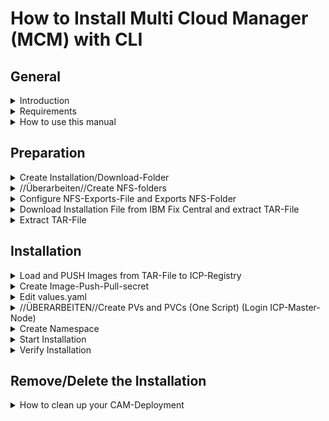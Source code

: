 # How to Install Multi Cloud Manager (MCM) with CLI

## General
<details><summary>Introduction</summary>
<p>
## Introduction

This document describes the process of the Multi-Cloud-Manager-Installation 3.1.2 on IBM Cloud Private 3.1.2 within a CLI.
Please go through the complete Installation-Procedure to become familiar with the procedure!
Change the Variables as you need it!
</p>
</details>

<details><summary>Requirements</summary>
<p>
## Requirements

- ICP3.1.2 must be installed
- CLIs must be installed and configured
  - cloudctl
  - kubectl
  - helm
- NFS-Server must be configured and accesible from all ICP-Nodes (Master, Proxy, Worker, ...)
  - NFS-Client Software must be installed
  - In this tutorial the NFS-Server is installed on the ICP-Master-Node
</p>
</details>

<details><summary>How to use this manual</summary>
<p>
## How to use this manual
Go step-by-step from top to bottom through this guide and copy&paste the script-content into the CLI. Sometimes, you have to customized settings as your environment is different.
Open the CLI (ssh into) on your ICP-Master-Node. Copy the BASH-Content from this guide into the CLI and execute it. Please customize the variables, if you want to make changes.
</p>
</details>

## Preparation
<details><summary>Create Installation/Download-Folder</summary>
<p>
### Create Installation/Download-Folder 
This folder is needed to place the installation-tar-file.

```bash
export INST=/install/mcm
mkdir -p ${INST}
 
```
</p>
</details>

<details><summary>//Überarbeiten//Create NFS-folders</summary>
<p>
## Create NFS-folders
#These Folders will be used during the CAM-Installation

```bash
NFSPATH="/nfs/shared/mcm"
mkdir -p \
     ${NFSPATH}/cam_db \
     ${NFSPATH}/cam_terraform/cam-provider-terraform \
     ${NFSPATH}/cam_logs/cam-provider-terraform \
     ${NFSPATH}/cam_bpd_appdata/mysql \
     ${NFSPATH}/cam_bpd_appdata/repositories \
     ${NFSPATH}/cam_bpd_appdata/workspace
chmod -R 2775 \
  ${NFSPATH}/cam_db \
  ${NFSPATH}/cam_logs \
  ${NFSPATH}/cam_terraform \
  ${NFSPATH}/cam_bpd_appdata

chown -R root:1000 \
  ${NFSPATH}/cam_logs \
  ${NFSPATH}/cam_bpd_appdata

chown -R root:1111 \
  ${NFSPATH}/cam_terraform \
  ${NFSPATH}/cam_logs/cam-provider-terraform

chown -R 999:999 \
  ${NFSPATH}/cam_bpd_appdata/mysql \
  ${NFSPATH}/cam_db
   
```
</p>
</details>

<details><summary>Configure NFS-Exports-File and Exports NFS-Folder</summary>
<p>

## Configure NFS-Exports-File and Exports NFS-Folder

```bash
echo "${NFSPATH} *(rw,nohide,insecure,no_subtree_check,async,no_root_squash)" >> /etc/exports
exportfs -a
 
```
</p>
</details>

<details><summary>Download Installation File from IBM Fix Central and extract TAR-File</summary>
<p>

## Download Installation File from IBM Fix Central
https://www-945.ibm.com/support/fixcentral
Download from IBM Fix Central > Search for "icp-cam-x86_64-3.1.2.1.tar.gz"
**!!! Top Right Corner !!!**

**The Output should look like**

```bash

ll $INST/mcm-3.1.2.tgz

-rw-r--r-- 1 root root 10461012484 May 27 10:09 /install/mcm/mcm-3.1.2.tgz

```

</p>
</details>

<details><summary>Extract TAR-File</summary>
<p>

## Extract TAR-File
**It is important to extract both files (mcm-3.1.2.tgz and mcm-ppa-3.1.2.tgz)**

```bash

cd $INST
tar -xvf ${INST}/mcm-3.1.2.tgz
cd mcm-3.1.2/
tar -xvf ${INST}/mcm-3.1.2/mcm-ppa-3.1.2.tgz

```

<details><summary>Output should look like:</summary>
<p>

```bash

ll $INST/mcm-3.1.2/
total 10269008
drwxr-xr-x 2 root root       4096 Feb  4 21:15 ./
drwxr-xr-x 3 root root       4096 May 27 10:13 ../
-rw-r--r-- 1 root root   87716477 Feb  1 03:57 alerttargetcontroller-ppa-0.0.2-20190124T152648Z-TryBuy-TKAI-B6XHUQ.tar.gz
-rw-r--r-- 1 root root 8477099699 Feb  1 04:02 cem-mcm-ppa-2.1.1-TryBuy-TKAI-B6XHUQ.tar.gz
-rw-r--r-- 1 root root 1950621352 Feb  4 21:12 mcm-ppa-3.1.2.tgz

cd $INST/mcm-3.1.2/

tar -xvf $INST/mcm-3.1.2/mcm-ppa-3.1.2.tgz
charts/ibm-mcm-prod-3.1.2.tgz
charts/ibm-mcmk-prod-3.1.2.tgz
images/67ac9d4aac08e94147d9064752f31de453476a51b8f9264cc5acf8d9d7799a5a.tar.gz
images/6eaadbab9eb1ad80d0c9e541405fadb53d349b214ba385f09bc95777a4593e39.tar.gz
images/6bb699f930d685fc4773fa3ff0f62332ef282100ef138cbe728c4e7f56628882.tar.gz
images/5db3f1d91df04ae03580a2d8fa3a479de33d46e1f2861fcf18659436ad774a58.tar.gz
images/c9c5eafe1bfdfc73e53bcb4e175567045bcf8c0eb9dd607c74ecac523fa75cc5.tar.gz
manifest.json
manifest.yaml

```

</p>
</details>

</p>
</details>

## Installation
<details><summary>Load and PUSH Images from TAR-File to ICP-Registry</summary>
<p>

## Load and PUSH Images from TAR-File to ICP-Registry
Let's push the images included in the tar-file to the ICP-Docker-Registry. The installation-process of CAM needs these images.
1. Let's login to your ICP-Cluster in the "services" namespace
2. Let's login to your ICP-Docker-Registry
3. Load and push the images from tar-file into ICP-Docker-Registry

```bash
#VARIABLES BEGIN#
export CLOUDCTLUSER="admin"
export CLOUDCTLPASS="admin"
export ICPCLUSTER="mycluster.icp"
export DOCKERPORT="8500"
export ARCHIVEFILE=${INST}/mcm-3.1.2/mcm-ppa-3.1.2.tgz
#VARIABLES END#
cloudctl login -a https://${ICPCLUSTER}:8443 --skip-ssl-validation -u ${CLOUDCTLUSER} -p ${CLOUDCTLPASS} -n kube-system 
docker login ${ICPCLUSTER}:${DOCKERPORT} -u ${CLOUDCTLUSER} -p ${CLOUDCTLPASS}  
cd ${INST}
cloudctl catalog load-archive --archive ${ARCHIVEFILE} --registry ${ICPCLUSTER}:${DOCKERPORT}/kube-system
 
```

<details><summary>Output should look like:</summary>
<p>

```bash

root@glusterfs01:/install/mcm# cloudctl catalog load-archive --archive $INST/mcm-3.1.2/mcm-ppa-3.1.2.tgz --registry ${ICPCLUSTER}:${DOCKERPORT}/kube-system
Expanding archive
OK

Importing docker image(s)
  Processing image: mcm-compliance-amd64:3.1.2
    Loading Image
    Tagging Image
    Pushing image as: mycluster.icp:8500/kube-system/mcm-compliance-amd64:3.1.2
  Processing image: mcm-compliance-ppc64le:3.1.2
    Loading Image
    Tagging Image
    Pushing image as: mycluster.icp:8500/kube-system/mcm-compliance-ppc64le:3.1.2
    Creating manifest list as: mycluster.icp:8500/kube-system/mcm-compliance:3.1.2
    Annotating manifest list: mycluster.icp:8500/kube-system/mcm-compliance-amd64:3.1.2
    Annotating manifest list: mycluster.icp:8500/kube-system/mcm-compliance-ppc64le:3.1.2

docker images | grep kube-system

```
</p>
</details>



## Extract values.yaml-file

```bash

cd $INST/mcm-3.1.2/charts
tar -xvf ibm-mcm-prod-3.1.2.tgz
cd $INST/mcm-3.1.2/charts/ibm-mcm-prod
#vi values.yaml

```

</p>
</details>

<details><summary>Create Image-Push-Pull-secret</summary>
<p>

```bash

#VARIABLES BEGIN#
export SECRET_NAME="docker-push-pull-secret"
export KUBECTLCLI="/usr/local/bin/kubectl"
#VARIABLES END#
${KUBECTLCLI} create secret docker-registry ${SECRET_NAME} \
--docker-server="${ICPCLUSTER}:${DOCKERPORT}" \
--docker-username="${CLOUDCTLUSER}" \
--docker-password="${CLOUDCTLPASS}" \
--docker-email="admin@admin.local" \
--namespace="kube-system"

```

</p>
</details>

<details><summary>Edit values.yaml</summary>
<p>

#### This is the values.yaml-file of the MCM3.1.2-Chart
You can copy&paste the following content into a file, where you refer to later, when you install the MCM-Chart with the "helm install -f values.yaml"-command.

```YAML
# Licensed Materials - Property of IBM
# 5737-E67
# (C) Copyright IBM Corporation 2016, 2019 All Rights Reserved
# US Government Users Restricted Rights - Use, duplication or disclosure restricted by GSA ADP Schedule Contract with IBM Corp.

# Default values for hybrid-cluster-manager-chart.
# This is a YAML-formatted file.
# Declare variables to be passed into your templates.
controller:
  repository: mcm-controller
  tag: 3.1.2
  pullPolicy: IfNotPresent
  enabled: true
  enableClusterAutoApprove: true

compliance:
  repository: mcm-compliance
  tag: 3.1.2
  pullPolicy: IfNotPresent
  enabled: true
  mcmNamespace: null

etcd:
  repository: etcd
  tag: 3.2.24
  pullPolicy: IfNotPresent
  persistence: false
  useDynamicProvisioning: true
  storageclassName: ""
  storageCapacity: 1Gi
  accessModes: ReadWriteMany

prometheus:
  image:
    name: prometheus
    tag: v2.3.1-f2
  args:
    retention: 24h
  persistentVolume:
    useDynamicProvisioning: true
    enabled: false
    storageClass: ""
    size: 10Gi
  resources:
    limits:
      cpu: 500m
      memory: 2Gi
    requests:
      cpu: 100m
      memory: 128Mi

configmapreload:
  image:
    repository: configmap-reload
    tag: v0.2.2-f2

mongodb:
  image:
    repository: mcm-mongodb
    tag: 3.1.2
    pullPolicy: IfNotPresent
  enabled: true
  rootUsername: root
  rootPassword: root
  username: mongo
  password: mongo
  dbName: mcm
  persistence: false
  useDynamicProvisioning: true
  storageclassName: 
  storageCapacity: 1Gi
  accessModes: ReadWriteMany

apiserver:
  repository: mcm-api
  tag: 3.1.2
  pullPolicy: IfNotPresent
  enabled: true

application:
  repository: mcm-application
  tag: 3.1.2
  pullPolicy: IfNotPresent
  enabled: true

console:
  enabled: true
  mcmui:
    image:
      repository: mcm-ui
      tag: 3.1.2
      pullPolicy: IfNotPresent
  mcmuiapi:
    image:
      repository: mcm-ui-api
      tag: 3.1.2
      pullPolicy: IfNotPresent
  header:
    enabled: true
    image:
      repository: icp-platform-header
      tag: 3.1.2
      pullPolicy: IfNotPresent
    defaultAdminUser: admin
  gremlinserver:
    image:
      repository: mcm-gremlin-server
      tag: 3.3.4
      pullPolicy: IfNotPresent
  mcmsearch:
    image:
      repository: mcm-search
      tag: 3.1.2
      pullPolicy: IfNotPresent

router:
  image:
    repository: icp-management-ingress
    tag: 2.2.3

nodeSelector:
  enabled: false
  arch: ""
  os: ""
  customLabelSelector: ""
  customLabelValue: ""

# this is needed when installing on non-ICP kubernetes clusters
# mcmdev@us.ibm.com
pullSecret:
  token: null
logLevel: 5
```

</p>
</details>

<details><summary>//ÜBERARBEITEN//Create PVs and PVCs (One Script) (Login ICP-Master-Node)</summary>
<p>

## Create PVs and PVCs (One Script) (Login ICP-Master-Node)
- First, you have to customize the variables
- Then copy&paste the output into the CLI of the ICP-Master-Nodes. 

### Tipp:
*Are you in the same session from the beginning of this tutorial? 
- yes=everything should be fine
- no=the Variable **NFSPATH** must be set and will be used!*

**BEGIN COPY&PASTE**
```bash
echo $NFSPATH

#VARIABLES BEGIN#
#VARIABLES for the mongo-database
AAA_PV_NAME="cam-mongo-pv"
AAA_PVC_NAME="cam-mongo-pvc"
AAA_LABEL="cam-mongo"
AAA_SIZE="15Gi"

#VARIABLES for the database-logs
BBB_PV_NAME="cam-logs-pv"
BBB_PVC_NAME="cam-logs-pvc"
BBB_LABEL="cam_logs"
BBB_SIZE="10Gi"

#VARIABLES for terraform
CCC_PV_NAME="cam-terraform-pv"
CCC_PVC_NAME="cam-terraform-pvc"
CCC_LABEL="cam-terraform"
CCC_SIZE="15Gi"

#VARIABLES for appdata
DDD_PV_NAME="cam-bpd-appdata-pv"
DDD_PVC_NAME="cam-bpd-appdata-pvc"
DDD_LABEL="cam-bpd-appdata"
DDD_SIZE="20Gi"

# General VARIABLES
PVCPOLICY="Recycle"
NFSSERVER="10.134.121.201"
NAMESPACE="services"
#VARIABLES END#

# The script starts here
#--- Create PV cam-mongo-pv ---
echo "--- Create PVC ${AAA_PV_NAME} ---"
${KUBECTLCLI} create -f - <<AAA
apiVersion: v1
kind: PersistentVolume
metadata:
  name: "${AAA_PV_NAME}"
  labels:
    type: "${AAA_LABEL}"
spec:
  accessModes:
    - ReadWriteMany
  capacity:
    storage: "${AAA_SIZE}"
  persistentVolumeReclaimPolicy: "${PVCPOLICY}"
  nfs:
    server: "${NFSSERVER}"
    path: "${NFSPATH}/cam_db"
AAA
#--- Create PVC cam-mongo-pvc ---
echo "--- Create PVC ${AAA_PVC_NAME} ---"
${KUBECTLCLI} create -f - <<AAA
apiVersion: v1
kind: PersistentVolumeClaim
metadata:
  name: "${AAA_PVC_NAME}"
  namespace: "${NAMESPACE}"
spec:
  accessModes:
    - ReadWriteMany
  resources:
    requests:
      storage: "${AAA_SIZE}"
  volumeName: "${AAA_PV_NAME}"
  selector:
    matchLabels:
      type: "${AAA_LABEL}"
AAA

#--- Create PV cam-logs-pv ---
echo "--- Create PVC ${BBB_PV_NAME} ---"
${KUBECTLCLI} create -f - <<BBB
apiVersion: v1
kind: PersistentVolume
metadata:
  name: "${BBB_PV_NAME}"
  labels:
    type: "${BBB_LABEL}"
spec:
  accessModes:
    - ReadWriteMany
  capacity:
    storage: "${BBB_SIZE}"
  persistentVolumeReclaimPolicy: "${PVCPOLICY}"
  nfs:
    server: "${NFSSERVER}"
    path: "${NFSPATH}/cam_logs"
BBB

#--- Create PVC cam-logs-pvc ---
echo "--- Create PVC ${BBB_PVC_NAME} ---"
${KUBECTLCLI} create -f - <<BBB
apiVersion: v1
kind: PersistentVolumeClaim
metadata:
  name: "${BBB_PVC_NAME}"
  namespace: "${NAMESPACE}"
spec:
  accessModes:
    - ReadWriteMany
  resources:
    requests:
      storage: "${BBB_SIZE}"
  volumeName: "${BBB_PV_NAME}"
  selector:
    matchLabels:
      type: "${BBB_LABEL}"
BBB

#--- Create PV cam-terraform-pv ---
echo "--- Create PVC ${CCC_PV_NAME} ---"
${KUBECTLCLI} create -f - <<CCC
apiVersion: v1
kind: PersistentVolume
metadata:
  name: "${CCC_PV_NAME}"
  labels:
    type: "${CCC_LABEL}"
spec:
  accessModes:
    - ReadWriteMany
  capacity:
    storage: "${CCC_SIZE}"
  persistentVolumeReclaimPolicy: "${PVCPOLICY}"
  nfs:
    server: "${NFSSERVER}"
    path: "${NFSPATH}/cam_terraform"
CCC

#--- Create PVC cam-terraform-pvc ---
echo "--- Create PVC ${CCC_PVC_NAME} ---"
${KUBECTLCLI} create -f - <<CCC
apiVersion: v1
kind: PersistentVolumeClaim
metadata:
  name: "${CCC_PVC_NAME}"
  namespace: "${NAMESPACE}"
spec:
  accessModes:
    - ReadWriteMany
  resources:
    requests:
      storage: "${CCC_SIZE}"
  volumeName: "${CCC_PV_NAME}"
  selector:
    matchLabels:
      type: "${CCC_LABEL}"
CCC

#--- Create PV cam-bpd-appdata-pv ---
echo "--- Create PVC ${DDD_PV_NAME} ---"
${KUBECTLCLI} create -f - <<DDD
apiVersion: v1
kind: PersistentVolume
metadata:
  name: "${DDD_PV_NAME}"
  labels:
    type: "${DDD_LABEL}"
spec:
  accessModes:
    - ReadWriteMany
  capacity:
    storage: "${DDD_SIZE}"
  persistentVolumeReclaimPolicy: "${PVCPOLICY}"
  nfs:
    server: "${NFSSERVER}"
    path: "${NFSPATH}/cam_bpd_appdata"
DDD

#--- Create PVC cam-bpd-appdata-pvc ---
echo "--- Create PVC ${DDD_PVC_NAME} ---"
${KUBECTLCLI} create -f - <<DDD
apiVersion: v1
kind: PersistentVolumeClaim
metadata:
  name: "${DDD_PVC_NAME}"
  namespace: "${NAMESPACE}"
spec:
  accessModes:
    - ReadWriteMany
  resources:
    requests:
      storage: "${DDD_SIZE}"
  volumeName: "${DDD_PV_NAME}"
  selector:
    matchLabels:
      type: "${DDD_LABEL}"
DDD
# Show if PV's and PVC's are created
${KUBECTLCLI} get pvc | grep cam
${KUBECTLCLI} get pv | grep cam
 
```
**END COPY&PASTE**
</p>
</details>


<details><summary>Create Namespace</summary>
<p>

## Create Namespace

```bash

MCMNS="mcm-deployments"
${KUBECTLCLI} create namespace ${MCMNS}

```

</p>
</details>

<details><summary>Start Installation</summary>
<p>

## Start Installation
Please execute the follwing "helm"-command.

```bash

helm repo update
cd ${INST}/mcm-3.1.2
helm install --name mcm -f charts/ibm-mcm-prod/values.yaml local-charts/ibm-mcm-prod --tls
 
```
*Note: The Deployment-Process needs round about 7 Minutes!*

</p>
</details>

<details><summary>Verify Installation</summary>
<p>

## Verify Installation
You can check, if the installation of your CAM-deployment was successful. Please execute the following commands. All PODs must have a "1" in the column "Available"

```bash
${KUBECTLCLI} get -n kube-system pods
helm test mcm --tls
 
```
</p>
</details>

## Remove/Delete the Installation

<details><summary>How to clean up your CAM-Deployment</summary>
<p>

## How to clean up your CAM-Deployment
- uninstall the cam-helm-chart
- remove pv's and pvc's **(PLEASE CHECK, that no OTHER PVs and PVCs-names begin with "cam"!!!)**

```bash
#Delete Helm Chart
helm delete --purge cam --tls

#Delete Image-Pull-Secret
${KUBECTLCLI} delete secrets docker-push-pull-secret -n services

#Delete all PVCs in Namespace Service which name begins with "cam..."
${KUBECTLCLI} delete pvc $(k get pvc | grep cam | awk '{print $1}')

#Delete all PVs, which name begins with "cam..."
${KUBECTLCLI} delete pv $(k get pv | grep cam | awk '{print $1}')

#Delete Service-Keys and Service-IDs
cloudctl iam service-api-key-delete service-deploy-api-key service-deploy
cloudctl iam service-api-key-delete service-cloud-automation-manager-api-key service-cloud-automation-manager
cloudctl iam service-id-delete service-deploy
cloudctl iam service-id-delete service-cloud-automation-manager

#Delete NFS-Folder
NFSPATH="/nfs/shared/cam"
rm -rf $NFSPATH
 
```
</p>
</details>
